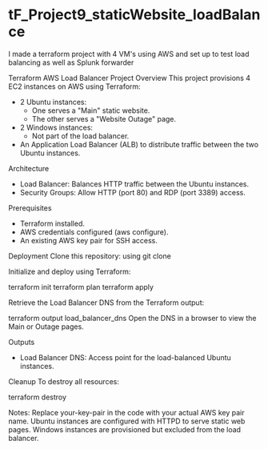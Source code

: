 # tF_Project9_staticWebsite_loadBalance
I made a terraform project with 4 VM's using AWS and set up to test load balancing as well as Splunk forwarder 

Terraform AWS Load Balancer Project
Overview
This project provisions 4 EC2 instances on AWS using Terraform:

* 2 Ubuntu instances:
  - One serves a "Main" static website.
  - The other serves a "Website Outage" page.
* 2 Windows instances:
  - Not part of the load balancer.
* An Application Load Balancer (ALB) to distribute traffic between the two Ubuntu instances.

Architecture
* Load Balancer:
Balances HTTP traffic between the Ubuntu instances.
* Security Groups:
Allow HTTP (port 80) and RDP (port 3389) access.

Prerequisites
* Terraform installed.
* AWS credentials configured (aws configure).
* An existing AWS key pair for SSH access.

Deployment
Clone this repository:
using git clone <repo url>

Initialize and deploy using Terraform:

terraform init
terraform plan
terraform apply

Retrieve the Load Balancer DNS from the Terraform output:

terraform output load_balancer_dns
Open the DNS in a browser to view the Main or Outage pages.

Outputs
* Load Balancer DNS: Access point for the load-balanced Ubuntu instances.

Cleanup
To destroy all resources:

terraform destroy


Notes:
Replace your-key-pair in the code with your actual AWS key pair name.
Ubuntu instances are configured with HTTPD to serve static web pages.
Windows instances are provisioned but excluded from the load balancer.